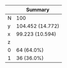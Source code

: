 |     | Summary          |
|-----|------------------|
| N   | 100              |
| y   | 104.452 (14.772) |
| x   | 99.223 (10.594)  |
| z   |                  |
|   0 | 64 (64.0%)       |
|   1 | 36 (36.0%)       |
